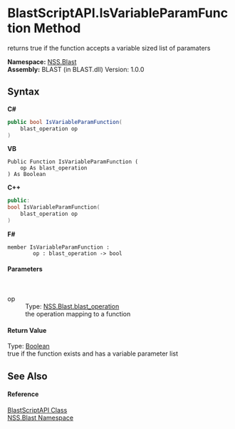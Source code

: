 # BlastScriptAPI.IsVariableParamFunction Method 
 

returns true if the function accepts a variable sized list of paramaters

**Namespace:**&nbsp;<a href="88b55311-4a89-0894-e27a-e157e443c7f7.md">NSS.Blast</a><br />**Assembly:**&nbsp;BLAST (in BLAST.dll) Version: 1.0.0

## Syntax

**C#**<br />
``` C#
public bool IsVariableParamFunction(
	blast_operation op
)
```

**VB**<br />
``` VB
Public Function IsVariableParamFunction ( 
	op As blast_operation
) As Boolean
```

**C++**<br />
``` C++
public:
bool IsVariableParamFunction(
	blast_operation op
)
```

**F#**<br />
``` F#
member IsVariableParamFunction : 
        op : blast_operation -> bool 

```


#### Parameters
&nbsp;<dl><dt>op</dt><dd>Type: <a href="545d7548-930f-7c02-0adc-5220144448d3.md">NSS.Blast.blast_operation</a><br />the operation mapping to a function</dd></dl>

#### Return Value
Type: <a href="https://docs.microsoft.com/dotnet/api/system.boolean" target="_blank" rel="noopener noreferrer">Boolean</a><br />true if the function exists and has a variable parameter list

## See Also


#### Reference
<a href="e6f5a4bb-3337-aec4-3768-690bdad3c62b.md">BlastScriptAPI Class</a><br /><a href="88b55311-4a89-0894-e27a-e157e443c7f7.md">NSS.Blast Namespace</a><br />